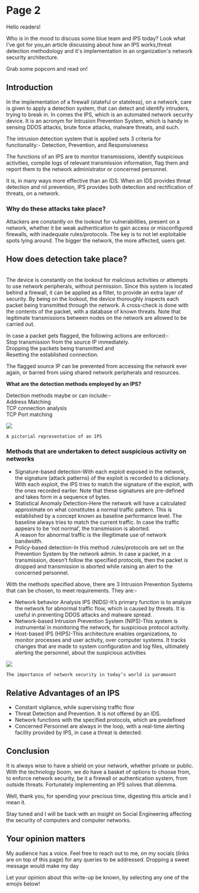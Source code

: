 # Page 2

Hello readers!

Who is in the mood to discuss some blue team and IPS today? Look what I've got for you,an article discussing about how an IPS works,threat detection methodology and it's implementation in an organization's network security architecture.

Grab some popcorn and read on!

## Introduction

In the implementation of a firewall (stateful or stateless), on a network, care is given to apply a detection system, that can detect and identify intruders, trying to break in. In comes the IPS, which is an automated network security device. It is an acronym for Intrusion Prevention System, which is handy in sensing DDOS attacks, brute force attacks, malware threats, and such.

The intrusion detection system that is applied sets 3 criteria for functionality:- Detection, Prevention, and Responsiveness

The functions of an IPS are to monitor transmissions, identify suspicious activities, compile logs of relevant transmission information, flag them and report them to the network administrator or concerned personnel.

It is, in many ways more effective than an IDS. When an IDS provides threat detection and nil prevention, IPS provides both detection and rectification of threats, on a network.

### **Why do these attacks take place?**

Attackers are constantly on the lookout for vulnerabilities, present on a network, whether it be weak authentication to gain access or misconfigured firewalls, with inadequate rules/protocols. The key is to not let exploitable spots lying around. The bigger the network, the more affected, users get.

## **How does detection take place?**

\
The device is constantly on the lookout for malicious activities or attempts to use network peripherals, without permission. Since this system is located behind a firewall, it can be applied as a filter, to provide an extra layer of security. By being on the lookout, the device thoroughly inspects each packet being transmitted through the network. A cross-check is done with the contents of the packet, with a database of known threats. Note that legitimate transmissions between nodes on the network are allowed to be carried out.

In case a packet gets flagged, the following actions are enforced:-\
Stop transmission from the source IP immediately.\
Dropping the packets being transmitted and \
Resetting the established connection.

The flagged source IP can be prevented from accessing the network ever again, or barred from using shared network peripherals and resources.

**What are the detection methods employed by an IPS?**

Detection methods maybe or can include:- \
Address Matching\
TCP connection analysis\
TCP Port matching

![](https://cdn-images-1.medium.com/max/1000/1\*eECJy0lxCq-SE5NHp4tIpg.jpeg)

&#x20;                      `A pictorial representation of an IPS`                           &#x20;

### **Methods that are undertaken to detect suspicious activity on networks**

* Signature-based detection-With each exploit exposed in the network, the signature (attack patterns) of the exploit is recorded to a dictionary. With each exploit, the IPS tries to match the signature of the exploit, with the ones recorded earlier. Note that these signatures are pre-defined and takes form in a sequence of bytes.
* Statistical Anomaly Detection-Here the network will have a calculated approximate on what constitutes a normal traffic pattern. This is established by a concept known as baseline performance level. The baseline always tries to match the current traffic. In case the traffic appears to be ‘not normal’, the transmission is aborted.\
  A reason for abnormal traffic is the illegitimate use of network bandwidth.
* Policy-based detection-In this method .rules/protocols are set on the Prevention System by the network admin. In case a packet, in a transmission, doesn’t follow the specified protocols, then the packet is dropped and transmission is aborted while raising an alert to the concerned personnel.

With the methods specified above, there are 3 Intrusion Prevention Systems that can be chosen, to meet requirements. They are:-

* Network behavior Analysis IPS (NIDS)-It’s primary function is to analyze the network for abnormal traffic flow, which is caused by threats. It is useful in preventing DDOS attacks and malware spread.
* Network-based Intrusion Prevention System (NIPS)-This system is instrumental in monitoring the network, for suspicious protocol activity.
* Host-based IPS (HIPS)-This architecture enables organizations, to monitor processes and user activity, over computer systems. It tracks changes that are made to system configuration and log files, ultimately alerting the personnel, about the suspicious activities

![](https://cdn-images-1.medium.com/max/1000/1\*pICSx4PqbFR4Nq2nHODSeA.jpeg)

&#x20;       `The importance of network security in today’s world is paramount`                &#x20;

## **Relative Advantages of an IPS**

* Constant vigilance, while supervising traffic flow
* Threat Detection and Prevention. It is not offered by an IDS.
* Network functions with the specified protocols, which are predefined
* Concerned Personnel are always in the loop, with a real-time alerting facility provided by IPS, in case a threat is detected.

## Conclusion

It is always wise to have a shield on your network, whether private or public. With the technology boom, we do have a basket of options to choose from, to enforce network security, be it a firewall or authentication system, from outside threats. Fortunately implementing an IPS solves that dilemma.

Well, thank you, for spending your precious time, digesting this article and I mean it.

Stay tuned and I will be back with an insight on Social Engineering affecting the security of computers and computer networks.

## Your opinion matters

My audience has a voice. Feel free to reach out to me, on my socials (links are on top of this page) for any queries to be addressed. Dropping a sweet message would make my day

Let your opinion about this write-up be known, by selecting any one of the emojis below!
